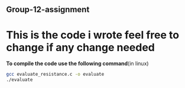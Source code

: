 ## Group-12-assignment
# This is the code i wrote feel free to change if any change needed
**To compile the code use the following command**(in linux)
```sh
gcc evaluate_resistance.c -o evaluate
./evaluate
```
